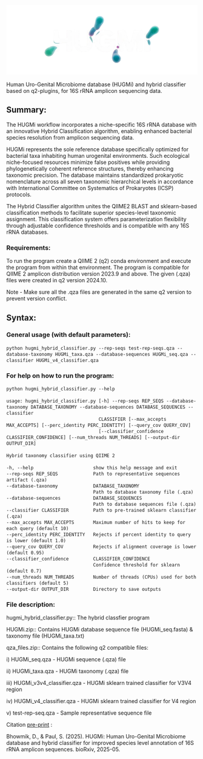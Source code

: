 ![Title](https://github.com/debaleena-bhowmik/HUGMi/blob/main/hugmi_logo_nb.png)

Human Uro-Genital Microbiome database (HUGMi) and hybrid classifier based on q2-plugins, for 16S rRNA amplicon sequencing data.

## Summary:
The HUGMi workflow incorporates a niche-specific 16S rRNA database with an innovative Hybrid Classification algorithm, enabling enhanced bacterial species resolution from amplicon sequencing data.

HUGMi represents the sole reference database specifically optimized for bacterial taxa inhabiting human urogenital environments. Such ecological niche-focused resources minimize false positives while providing phylogenetically coherent reference structures, thereby enhancing taxonomic precision. The database maintains standardized prokaryotic nomenclature across all seven taxonomic hierarchical levels in accordance with International Committee on Systematics of Prokaryotes (ICSP) protocols.

The Hybrid Classifier algorithm unites the QIIME2 BLAST and sklearn-based classification methods to facilitate superior species-level taxonomic assignment. This classification system offers parameterization flexibility through adjustable confidence thresholds and is compatible with any 16S rRNA databases.


### Requirements:

To run the program create a QIIME 2 (q2) conda environment and execute the program from within that environment. The program is compatible for QIIME 2 amplicon distribution version 2023.9 and above. The given (.qza) files were created in q2 version 2024.10.

Note - Make sure all the .qza files are generated in the same q2 version to prevent version conflict.



## Syntax:

### General usage (with default parameters):
```
python hugmi_hybrid_classifier.py --rep-seqs test-rep-seqs.qza --database-taxonomy HUGMi_taxa.qza --database-sequences HUGMi_seq.qza --classifier HUGMi_v4_classifier.qza
```


### For help on how to run the program:
```
python hugmi_hybrid_classifier.py --help

usage: hugmi_hybrid_classifier.py [-h] --rep-seqs REP_SEQS --database-taxonomy DATABASE_TAXONOMY --database-sequences DATABASE_SEQUENCES --classifier
                                  CLASSIFIER [--max_accepts MAX_ACCEPTS] [--perc_identity PERC_IDENTITY] [--query_cov QUERY_COV]
                                  [--classifier_confidence CLASSIFIER_CONFIDENCE] [--num_threads NUM_THREADS] [--output-dir OUTPUT_DIR]

Hybrid taxonomy classifier using QIIME 2

-h, --help                      show this help message and exit
--rep-seqs REP_SEQS             Path to representative sequences artifact (.qza)
--database-taxonomy             DATABASE_TAXONOMY
                                Path to database taxonomy file (.qza)
--database-sequences            DATABASE_SEQUENCES
                                Path to database sequences file (.qza)
--classifier CLASSIFIER         Path to pre-trained sklearn classifier (.qza)
--max_accepts MAX_ACCEPTS       Maximum number of hits to keep for each query (default 10)
--perc_identity PERC_IDENTITY   Rejects if percent identity to query is lower (default 1.0)
--query_cov QUERY_COV           Rejects if alignment coverage is lower (default 0.95)
--classifier_confidence         CLASSIFIER_CONFIDENCE
                                Confidence threshold for sklearn (default 0.7)
--num_threads NUM_THREADS       Number of threads (CPUs) used for both classifiers (default 5)
--output-dir OUTPUT_DIR         Directory to save outputs
```



### File description:

hugmi_hybrid_classifier.py:: The hybrid classfier program

HUGMi.zip:: Contains HUGMi database sequence file (HUGMi_seq.fasta) & taxonomy file (HUGMi_taxa.txt)

qza_files.zip:: Contains the following q2 compatible files:

i) HUGMi_seq.qza - HUGMi sequence (.qza) file
                
ii) HUGMi_taxa.qza - HUGMi taxonomy (.qza) file
                
iii) HUGMi_v3v4_classifier.qza - HUGMi sklearn trained classifier for V3V4 region
                
iv) HUGMi_v4_classifier.qza - HUGMi sklearn trained classifier for V4 region
                
v) test-rep-seq.qza - Sample representative sequence file
                
                

Citation [pre-print](https://doi.org/10.1101/2025.05.01.651608) :

Bhowmik, D., & Paul, S. (2025). HUGMi: Human Uro-Genital Microbiome database and hybrid classifier for improved species level annotation of 16S rRNA amplicon sequences. bioRxiv, 2025-05.
